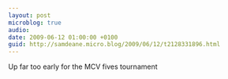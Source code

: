 ```yaml
---
layout: post
microblog: true
audio: 
date: 2009-06-12 01:00:00 +0100
guid: http://samdeane.micro.blog/2009/06/12/t2128331896.html
---
```

Up far too early for the MCV fives tournament
